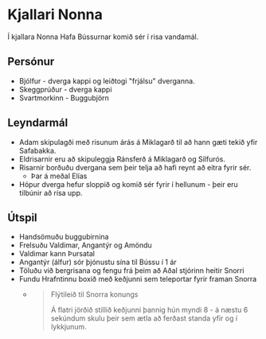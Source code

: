 # Kjallari Nonna

Í kjallara Nonna Hafa Bússurnar komið sér í risa vandamál.

## Persónur
- Bjólfur - dverga kappi og leiðtogi "frjálsu" dverganna.
- Skeggprúður - dverga kappi
- Svartmorkinn - Buggubjörn

## Leyndarmál
- Adam skipulagði með risunum árás á Miklagarð til að hann gæti tekið yfir 
  Safabakka.
- Eldrisarnir eru að skipuleggja Ránsferð á Miklagarð og Silfurós.
- Risarnir borðuðu dvergana sem þeir telja að hafi reynt að eitra fyrir sér.
  - Þar á meðal Elías
- Hópur dverga hefur sloppið og komið sér fyrir í hellunum - þeir eru tilbúnir
  að rísa upp.

## Útspil
- Handsömuðu buggubirnina
- Frelsuðu Valdimar, Angantýr og Amöndu
- Valdimar kann Þursatal
- Angantýr (álfur) sór þjónustu sína til Bússu í 1 ár
- Töluðu við bergrisana og fengu frá þeim að Aðal stjórinn heitir Snorri
- Fundu Hrafntinnu boxið með keðjunni sem teleportar fyrir framan Snorra
  - > Flýtileið til Snorra konungs
    > 
    > Á flatri jörðið stillið keðjunni þannig hún myndi 8 - á næstu 6 sekúndum
    > skulu þeir sem ætla að ferðast standa yfir og í lykkjunum.
